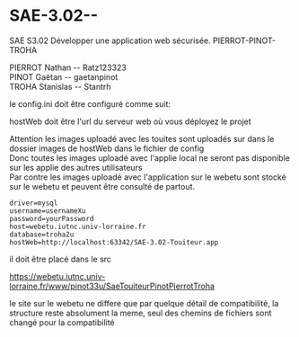 # SAE-3.02--
SAE S3.02  Développer une application web sécurisée. PIERROT-PINOT-TROHA

PIERROT Nathan -- Ratz123323  
PINOT Gaëtan -- gaetanpinot  
TROHA Stanislas -- Stantrh  




le config.ini doit être configuré comme suit:  

hostWeb doit être l'url du serveur web où vous déployez le projet  

Attention les images uploadé avec les touites sont uploadés sur dans le dossier images de hostWeb dans le fichier de config  
Donc toutes les images uploadé avec l'applie local ne seront pas disponible sur les applie des autres utilisateurs  
Par contre les images uploadé avec l'application sur le webetu sont stocké sur le webetu et peuvent être consulté de partout.


```
driver=mysql
username=usernameXu
password=yourPassword
host=webetu.iutnc.univ-lorraine.fr
database=troha2u
hostWeb=http://localhost:63342/SAE-3.02-Touiteur.app
```
il doit être placé dans le src  

https://webetu.iutnc.univ-lorraine.fr/www/pinot33u/SaeTouiteurPinotPierrotTroha  

le site sur le webetu ne differe que par quelque détail de compatibilité, la structure reste absolument la meme, seul des chemins de fichiers sont changé pour la compatibilité
